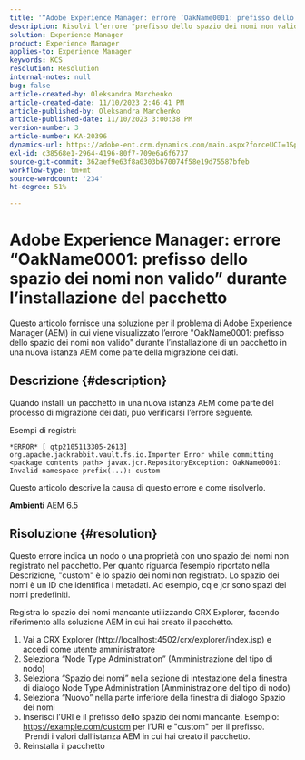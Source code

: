 ```yaml
---
title: '“Adobe Experience Manager: errore ‘OakName0001: prefisso dello spazio dei nomi non valido’ durante l’installazione del pacchetto”'
description: Risolvi l’errore "prefisso dello spazio dei nomi non valido" per AEM
solution: Experience Manager
product: Experience Manager
applies-to: Experience Manager
keywords: KCS
resolution: Resolution
internal-notes: null
bug: false
article-created-by: Oleksandra Marchenko
article-created-date: 11/10/2023 2:46:41 PM
article-published-by: Oleksandra Marchenko
article-published-date: 11/10/2023 3:00:38 PM
version-number: 3
article-number: KA-20396
dynamics-url: https://adobe-ent.crm.dynamics.com/main.aspx?forceUCI=1&pagetype=entityrecord&etn=knowledgearticle&id=76fa5df0-d77f-ee11-8179-6045bd006149
exl-id: c38568e1-2964-4196-80f7-709e6a6f6737
source-git-commit: 362aef9e63f8a0303b670074f58e19d75587bfeb
workflow-type: tm+mt
source-wordcount: '234'
ht-degree: 51%

---
```


# Adobe Experience Manager: errore “OakName0001: prefisso dello spazio dei nomi non valido” durante l’installazione del pacchetto


Questo articolo fornisce una soluzione per il problema di Adobe Experience Manager (AEM) in cui viene visualizzato l’errore &quot;OakName0001: prefisso dello spazio dei nomi non valido&quot; durante l’installazione di un pacchetto in una nuova istanza AEM come parte della migrazione dei dati.

## Descrizione {#description}


Quando installi un pacchetto in una nuova istanza AEM come parte del processo di migrazione dei dati, può verificarsi l’errore seguente.

Esempi di registri:


```
*ERROR* [ qtp2105113305-2613]  org.apache.jackrabbit.vault.fs.io.Importer Error while committing <package contents path> javax.jcr.RepositoryException: OakName0001: Invalid namespace prefix(...): custom
```




Questo articolo descrive la causa di questo errore e come risolverlo.

<b>Ambienti</b>
AEM 6.5


## Risoluzione {#resolution}


Questo errore indica un nodo o una proprietà con uno spazio dei nomi non registrato nel pacchetto.
Per quanto riguarda l’esempio riportato nella Descrizione, &quot;custom&quot; è lo spazio dei nomi non registrato.
Lo spazio dei nomi è un ID che identifica i metadati. Ad esempio, cq e jcr sono spazi dei nomi predefiniti.

Registra lo spazio dei nomi mancante utilizzando CRX Explorer, facendo riferimento alla soluzione AEM in cui hai creato il pacchetto.

1. Vai a CRX Explorer (http://localhost:4502/crx/explorer/index.jsp) e accedi come utente amministratore
2. Seleziona “Node Type Administration” (Amministrazione del tipo di nodo)
3. Seleziona “Spazio dei nomi” nella sezione di intestazione della finestra di dialogo Node Type Administration (Amministrazione del tipo di nodo)
4. Seleziona “Nuovo” nella parte inferiore della finestra di dialogo Spazio dei nomi
5. Inserisci l’URI e il prefisso dello spazio dei nomi mancante. Esempio: https://example.com/custom per l’URI e &quot;custom&quot; per il prefisso.
     Prendi i valori dall’istanza AEM in cui hai creato il pacchetto.
6. Reinstalla il pacchetto
